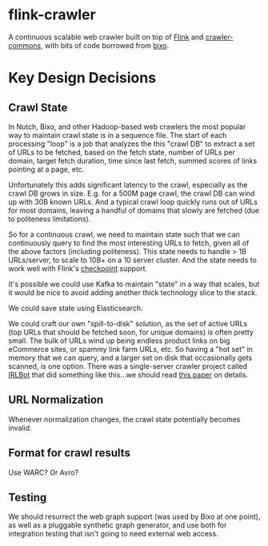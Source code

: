 # flink-crawler
A continuous scalable web crawler built on top of [Flink](http://flink.apache.org) and [crawler-commons](https://github.com/crawler-commons/crawler-commons), with bits of code borrowed from [bixo](https://github.com/bixo/bixo/).

# Key Design Decisions

## Crawl State

In Nutch, Bixo, and other Hadoop-based web crawlers the most popular way to maintain crawl state is in a sequence file. The start of each processing "loop" is a job that analyzes the this "crawl DB" to extract a set of URLs to be fetched, based on the fetch state, number of URLs per domain, target fetch duration, time since last fetch, summed scores of links pointing at a page, etc.

Unfortunately this adds significant latency to the crawl, especially as the crawl DB grows in size. E.g. for a 500M page crawl, the crawl DB can wind up with 30B known URLs. And a typical crawl loop quickly runs out of URLs for most domains, leaving a handful of domains that slowly are fetched (due to politeness limitations).

So for a continuous crawl, we need to maintain state such that we can continuously query to find the most interesting URLs to fetch, given all of the above factors (including politeness). This state needs to handle > 1B URLs/server, to scale to 10B+ on a 10 server cluster. And the state needs to work well with Flink's [checkpoint](https://ci.apache.org/projects/flink/flink-docs-master/internals/stream_checkpointing.html) support.

It's possible we could use Kafka to maintain "state" in a way that scales, but it would be nice to avoid adding another thick technology slice to the stack.

We could save state using Elasticsearch.

We could craft our own "spill-to-disk" solution, as the set of active URLs (top URLs that should be fetched soon, for unique domains) is often pretty small. The bulk of URLs wind up being endless product links on big eCommerce sites, or spammy link farm URLs, etc. So having a "hot set" in memory that we can query, and a larger set on disk that occasionally gets scanned, is one option. There was a single-server crawler project called [IRLBot](http://irl.cs.tamu.edu/crawler/) that did something like this...we should read [this paper](http://irl.cs.tamu.edu/people/hsin-tsang/papers/www2008.pdf) on details.

## URL Normalization

Whenever normalization changes, the crawl state potentially becomes invalid.

## Format for crawl results

Use WARC? Or Avro?

## Testing

We should resurrect the web graph support (was used by Bixo at one point), as well as a pluggable synthetic graph generator, and use both for integration testing that isn't going to need external web access.



